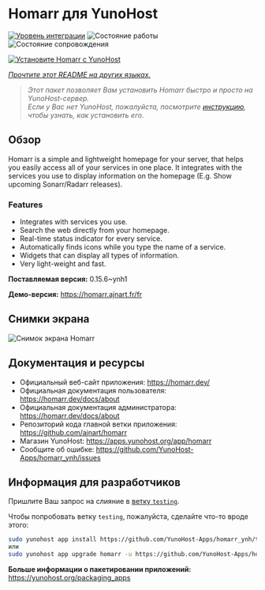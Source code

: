 <!--
Важно: этот README был автоматически сгенерирован <https://github.com/YunoHost/apps/tree/master/tools/readme_generator>
Он НЕ ДОЛЖЕН редактироваться вручную.
-->

# Homarr для YunoHost

[![Уровень интеграции](https://dash.yunohost.org/integration/homarr.svg)](https://ci-apps.yunohost.org/ci/apps/homarr/) ![Состояние работы](https://ci-apps.yunohost.org/ci/badges/homarr.status.svg) ![Состояние сопровождения](https://ci-apps.yunohost.org/ci/badges/homarr.maintain.svg)

[![Установите Homarr с YunoHost](https://install-app.yunohost.org/install-with-yunohost.svg)](https://install-app.yunohost.org/?app=homarr)

*[Прочтите этот README на других языках.](./ALL_README.md)*

> *Этот пакет позволяет Вам установить Homarr быстро и просто на YunoHost-сервер.*  
> *Если у Вас нет YunoHost, пожалуйста, посмотрите [инструкцию](https://yunohost.org/install), чтобы узнать, как установить его.*

## Обзор

Homarr is a simple and lightweight homepage for your server, that helps you easily access all of your services in one place.
It integrates with the services you use to display information on the homepage (E.g. Show upcoming Sonarr/Radarr releases).

### Features

- Integrates with services you use.
- Search the web directly from your homepage.
- Real-time status indicator for every service.
- Automatically finds icons while you type the name of a service.
- Widgets that can display all types of information.
- Very light-weight and fast.


**Поставляемая версия:** 0.15.6~ynh1

**Демо-версия:** <https://homarr.ajnart.fr/fr>

## Снимки экрана

![Снимок экрана Homarr](./doc/screenshots/screenshot.png)

## Документация и ресурсы

- Официальный веб-сайт приложения: <https://homarr.dev/>
- Официальная документация пользователя: <https://homarr.dev/docs/about>
- Официальная документация администратора: <https://homarr.dev/docs/about>
- Репозиторий кода главной ветки приложения: <https://github.com/ajnart/homarr>
- Магазин YunoHost: <https://apps.yunohost.org/app/homarr>
- Сообщите об ошибке: <https://github.com/YunoHost-Apps/homarr_ynh/issues>

## Информация для разработчиков

Пришлите Ваш запрос на слияние в [ветку `testing`](https://github.com/YunoHost-Apps/homarr_ynh/tree/testing).

Чтобы попробовать ветку `testing`, пожалуйста, сделайте что-то вроде этого:

```bash
sudo yunohost app install https://github.com/YunoHost-Apps/homarr_ynh/tree/testing --debug
или
sudo yunohost app upgrade homarr -u https://github.com/YunoHost-Apps/homarr_ynh/tree/testing --debug
```

**Больше информации о пакетировании приложений:** <https://yunohost.org/packaging_apps>

